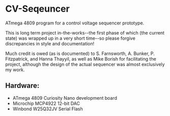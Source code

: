 # CV-Seqeuncer
ATmega 4809 program for a control voltage sequencer prototype.

This is long term project in-the-works--the first phase of which (the current state) was wrapped up in a very short time--so please
forgive discrepancies in style and documentation!

Much credit is owed (as is documented) to S. Farnsworth, A. Bunker, P. Fitzpatrick, and Hanna Thayyil, as well as Mike Borish for facilitating the project, although the design of the actual sequencer was almost exclusively my work. 

## Hardware:
- ATmega 4809 Curiosity Nano development board
- Microchip MCP4922 12-bit DAC
- Winbond W25Q32JV Serial Flash


